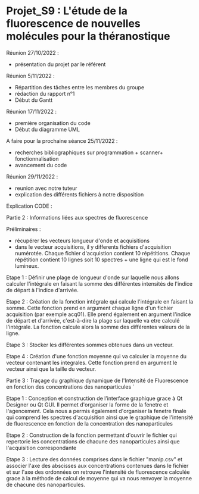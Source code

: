 # Projet_S9 : L'étude de la fluorescence de nouvelles molécules pour la théranostique 

Réunion 27/10/2022 :
  - présentation du projet par le référent 


Réunion 5/11/2022 :
  - Répartition des tâches entre les membres du groupe 
  - rédaction du rapport n°1 
  - Début du Gantt 

Réunion 17/11/2022 : 

  - première organisation du code 
  - Début du diagramme UML
  
A faire pour la prochaine séance 25/11/2022 : 

- recherches bibliographiques sur programmation + scanner+ fonctionnalisation
- avancement du code 

Réunion 29/11/2022 :

- reunion avec notre tuteur 
- explication des différents fichiers à notre disposition



Explication CODE : 

Partie 2 : Informations liées aux spectres de fluorescence 

Préliminaires : 
- récupérer les vecteurs longueur d'onde et acquisitions
- dans le vecteur acquisitions, il y differents fichiers d'acquisition numérotée. Chaque fichier d'acquistion contient 10 répétitions. Chaque répétition contient 10 lignes soit 10 spectres + une ligne qui est le fond lumineux.

Etape 1 : Définir une plage de longueur d'onde sur laquelle nous allons calculer l'intégrale en faisant la somme des différentes intensités de l'indice de départ à l'indice d'arrivée. 

Etape 2 : Création de la fonction intégrale qui calcule l'intégrale en faisant la somme. Cette fonction prend en argument chaque ligne d'un fichier acquisition (par exemple acq01). Elle prend également en argument l'indice de départ et d'arrivée, c'est-à-dire la plage sur laquelle va etre calculé l'intégrale. La fonction calcule alors la somme des différentes valeurs de la ligne. 

Etape 3 : Stocker les différentes sommes obtenues dans un vecteur.

Etape 4 : Création d'une fonction moyenne qui va calculer la moyenne du vecteur contenant les integrales. Cette fonction prend en argument le vecteur ainsi que la taille du vecteur.

Partie 3 : Traçage du graphique dynamique de l'Intensité de Fluorescence en fonction des concentrations des nanoparticules `

Etape 1 : Conception et construction de l’interface graphique grace à Qt Designer ou Qt GUI. Il permet d'organiser la forme de la fenetre et l'agencement. Cela nous a permis également d'organiser la fenetre finale qui comprend les spectres d'acquisition ainsi que le graphique de l'intensité de fluorescence en fonction de la concentration des nanoparticules 

Etape 2 : Construction de la fonction permettant d'ouvrir le fichier qui repertorie les concentrations de chacune des nanoparticules ainsi que l'acquisition correspondante 

Etape 3 : Lecture des données comprises dans le fichier "manip.csv" et associer l'axe des abscisses aux concentrations contenues dans le fichier et sur l'axe des ordonnées on retrouve l'intensité de fluorescence calculée grace à la méthode de calcul de moyenne qui va nous renvoyer la moyenne de chacune des nanoparticules. 


